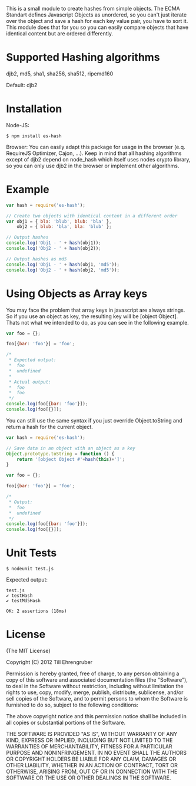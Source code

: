 This is a small module to create hashes from simple objects. The ECMA Standart defines Javascript Objects as unordered,
so you can't just iterate over the object and save a hash for each key value pair, you have to sort it. This module
does that for you so you can easily compare objects that have identical content but are ordered differently.

# Supported Hashing algorithms
djb2, md5, sha1, sha256, sha512, ripemd160

Default: djb2

# Installation
Node-JS:
```
$ npm install es-hash
```

Browser:
You can easily adapt this package for usage in the browser (e.q. RequireJS Optimizer, Cajon, ...). Keep in mind
that all hashing algorithms except of djb2 depend on node_hash which itself uses nodes crypto library, so you can
only use djb2 in the browser or implement other algorithms.

# Example

``` javascript
var hash = require('es-hash');

// Create two objects with identical content in a different order
var obj1 = { bla: 'blub', blub: 'bla' },
    obj2 = { blub: 'bla', bla: 'blub' };

// Output hashes
console.log('Obj1 - ' + hash(obj1));
console.log('Obj2 - ' + hash(obj2));

// Output hashes as md5
console.log('Obj1 - ' + hash(obj1, 'md5'));
console.log('Obj2 - ' + hash(obj2, 'md5'));
```

# Using Objects as Array keys
You may face the problem that array keys in javascript are always strings. So if you use an object as key, the resulting
key will be [object Object]. Thats not what we intended to do, as you can see in the following example.

``` javascript
var foo = {};

foo[{bar: 'foo'}] = 'foo';

/*
 * Expected output:
 *  foo
 *  undefined
 *
 * Actual output:
 *  foo
 *  foo
 */
console.log(foo[{bar: 'foo'}]);
console.log(foo[{}]);
```

You can still use the same syntax if you just override Object.toString and return a hash for the current object.

``` javascript
var hash = require('es-hash');

// Save data in an object with an object as a key
Object.prototype.toString = function () {
    return '[object Object #'+hash(this)+']';
}

var foo = {};

foo[{bar: 'foo'}] = 'foo';

/*
 * Output:
 *  foo
 *  undefined
 */
console.log(foo[{bar: 'foo'}]);
console.log(foo[{}]);
```

# Unit Tests
```
$ nodeunit test.js
```

Expected output:
```
test.js
✔ testHash
✔ testMd5Hash

OK: 2 assertions (18ms)
```

# License
(The MIT License)

Copyright (C) 2012 Till Ehrengruber

Permission is hereby granted, free of charge, to any person obtaining a copy of this software and associated documentation files (the "Software"), to deal in the Software without restriction, including without limitation the rights to use, copy, modify, merge, publish, distribute, sublicense, and/or sell copies of the Software, and to permit persons to whom the Software is furnished to do so, subject to the following conditions:

The above copyright notice and this permission notice shall be included in all copies or substantial portions of the Software.

THE SOFTWARE IS PROVIDED "AS IS", WITHOUT WARRANTY OF ANY KIND, EXPRESS OR IMPLIED, INCLUDING BUT NOT LIMITED TO THE WARRANTIES OF MERCHANTABILITY, FITNESS FOR A PARTICULAR PURPOSE AND NONINFRINGEMENT. IN NO EVENT SHALL THE AUTHORS OR COPYRIGHT HOLDERS BE LIABLE FOR ANY CLAIM, DAMAGES OR OTHER LIABILITY, WHETHER IN AN ACTION OF CONTRACT, TORT OR OTHERWISE, ARISING FROM, OUT OF OR IN CONNECTION WITH THE SOFTWARE OR THE USE OR OTHER DEALINGS IN THE SOFTWARE.